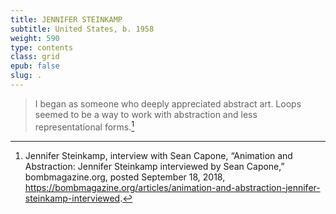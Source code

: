 ```yaml
---
title: JENNIFER STEINKAMP
subtitle: United States, b. 1958
weight: 590
type: contents
class: grid
epub: false
slug: .
---
```

> I began as someone who deeply appreciated abstract art. Loops seemed to be a way to work with abstraction and less representational forms.[^1]

[^1]: Jennifer Steinkamp, interview with Sean Capone, “Animation and Abstraction: Jennifer Steinkamp interviewed by Sean Capone,” bombmagazine.org, posted September 18, 2018, https://bombmagazine.org/articles/animation-and-abstraction-jennifer-steinkamp-interviewed.
